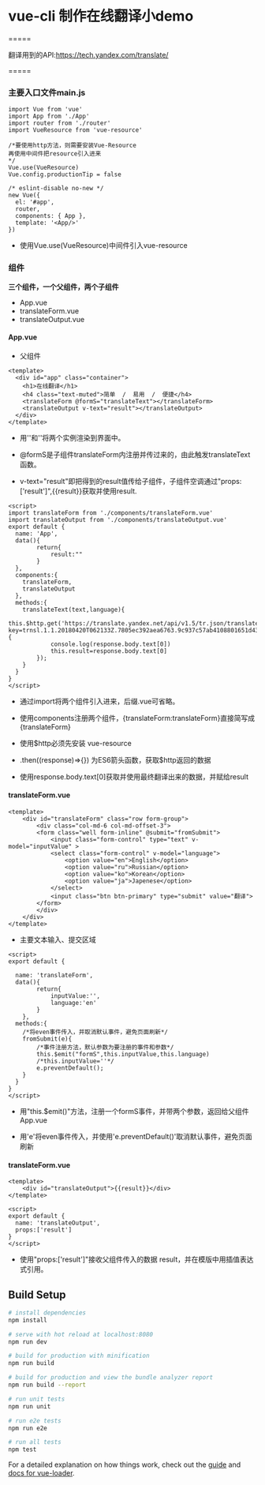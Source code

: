 # vue-cli 制作在线翻译小demo

=====

翻译用到的API:https://tech.yandex.com/translate/

=====

### 主要入口文件main.js

```
import Vue from 'vue'
import App from './App'
import router from './router'
import VueResource from 'vue-resource'

/*要使用http方法，则需要安装Vue-Resource
再使用中间件把resource引入进来
*/
Vue.use(VueResource)
Vue.config.productionTip = false

/* eslint-disable no-new */
new Vue({
  el: '#app',
  router,
  components: { App },
  template: '<App/>'
})

```
* 使用Vue.use(VueResource)中间件引入vue-resource

### 组件

**三个组件，一个父组件，两个子组件**

* App.vue
* translateForm.vue
* translateOutput.vue


#### App.vue

* 父组件

```
<template>
  <div id="app" class="container">
  	<h1>在线翻译</h1>
  	<h4 class="text-muted">简单  /  易用  /  便捷</h4>
    <translateForm @formS="translateText"></translateForm>
    <translateOutput v-text="result"></translateOutput>
  </div>
</template>
```

* 用'<translateForm></translateForm>'和'<translateOutput></translateOutput>'将两个实例渲染到界面中。

* @formS是子组件translateForm内注册并传过来的，由此触发translateText函数。

* v-text="result"即把得到的result值传给子组件，子组件空调通过"props:['result']",{{result}}获取并使用result.

```
<script>
import translateForm from './components/translateForm.vue'
import translateOutput from './components/translateOutput.vue'
export default {
  name: 'App',
  data(){
  		return{
  			result:""
  		}
  },
  components:{
  	translateForm,
  	translateOutput
  },
  methods:{
  	translateText(text,language){
  		this.$http.get('https://translate.yandex.net/api/v1.5/tr.json/translate?key=trnsl.1.1.20180420T062133Z.7805ec392aea6763.9c937c57ab4108801651d43707e351b274d43c84&lang='+language+'&text='+text).then((response)=>{
  			console.log(response.body.text[0])
  			this.result=response.body.text[0]
  		});
  	}
  }
}
</script>
```

* 通过import将两个组件引入进来，后缀.vue可省略。

* 使用components注册两个组件，{translateForm:translateForm}直接简写成{translateForm}

* 使用$http必须先安装 vue-resource

* .then((response)=>{}) 为ES6箭头函数，获取$http返回的数据

* 使用response.body.text[0]获取并使用最终翻译出来的数据，并赋给result



#### translateForm.vue

```
<template>
	<div id="translateForm" class="row form-group">
		<div class="col-md-6 col-md-offset-3">
		<form class="well form-inline" @submit="fromSubmit">
			<input class="form-control" type="text" v-model="inputValue" >
			<select class="form-control" v-model="language">
				<option value="en">English</option>
				<option value="ru">Russian</option>
				<option value="ko">Korean</option>
				<option value="ja">Japenese</option>
			</select>
			<input class="btn btn-primary" type="submit" value="翻译">
		</form>
		</div>
	</div>
</template>
```
* 主要文本输入、提交区域


```
<script>
export default {
	
  name: 'translateForm',
  data(){
		return{
			inputValue:'',
			language:'en'
		}
	},
  methods:{
  	/*将even事件传入，并取消默认事件，避免页面刷新*/
  	fromSubmit(e){
  		/*事件注册方法，默认参数为要注册的事件和参数*/
  		this.$emit("formS",this.inputValue,this.language)
  		/*this.inputValue=''*/
  		e.preventDefault();
  	}
  }
}
</script>
```
* 用"this.$emit()"方法，注册一个formS事件，并带两个参数，返回给父组件App.vue

* 用'e'将even事件传入，并使用'e.preventDefault()'取消默认事件，避免页面刷新


#### translateForm.vue

```
<template>
	<div id="translateOutput">{{result}}</div>
</template>

<script>
export default {
  name: 'translateOutput',
  props:['result']
}
</script>
```

* 使用"props:['result']"接收父组件传入的数据 result，并在模版中用插值表达式引用。


## Build Setup

``` bash
# install dependencies
npm install

# serve with hot reload at localhost:8080
npm run dev

# build for production with minification
npm run build

# build for production and view the bundle analyzer report
npm run build --report

# run unit tests
npm run unit

# run e2e tests
npm run e2e

# run all tests
npm test
```

For a detailed explanation on how things work, check out the [guide](http://vuejs-templates.github.io/webpack/) and [docs for vue-loader](http://vuejs.github.io/vue-loader).
